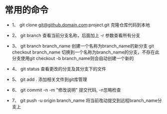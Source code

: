 # 常用的命令

* 1、 git clone git@github.domain.com:project.git   克隆仓库代码到本地

* 2、 git branch   查看当前分支名称，后面加上 -r 参数查看所有分支

* 3、 git branch branch_name   创建一个名称为branch_name的新分支
  git checkout branch_name    切换到一个名称为branch_name的分支，不存在此分支使用git checkout -b branch_name则会自动创建一个新的

* 4、 git status    查看更改的分支及其分支下的文件

* 5、 git add .     添加相关文件到git库管理

* 6、 git commit -n -m "修改说明"    提交代码, -n忽略检查

* 7、 git push -u origin branch_name    将当前改动提交到远程branch_name分支上

